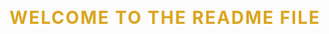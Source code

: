 <style>
      h1 {
            color: goldenrod;
            font-weight: 700;
            letter-spacing: 2px;
            text-transform: uppercase;
            line-height: 1.2;
      }
</style>
# Welcome to the README file
